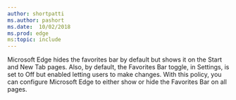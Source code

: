 ```yaml
---
author: shortpatti
ms.author: pashort
ms.date:  10/02/2018
ms.prod: edge
ms:topic: include
---
```


Microsoft Edge hides the favorites bar by default but shows it on the Start and New Tab pages. Also, by default, the Favorites Bar toggle, in Settings, is set to Off but enabled letting users to make changes. With this policy, you can configure Microsoft Edge to either show or hide the Favorites Bar on all pages.
